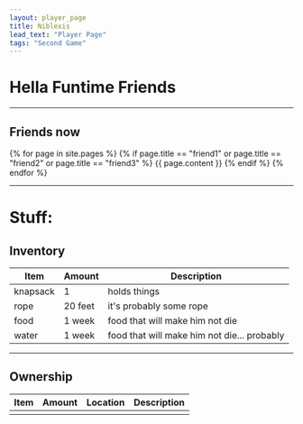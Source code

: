 ```yaml
---
layout: player_page
title: Niblexis
lead_text: "Player Page" 
tags: "Second Game"
---
```

# Hella Funtime Friends

***

## Friends now

{% for page in site.pages %}
{% if page.title == "friend1"  or page.title == "friend2" or page.title == "friend3" %}
{{ page.content }}
{% endif %}
{% endfor %}

***

# Stuff:

## Inventory

  | Item | Amount |  Description |
  |------|---------|-------------|
  | knapsack | 1 | holds things |
  | rope | 20 feet | it's probably some rope |
  | food | 1 week | food that will make him not die |
  | water | 1 week | food that will make him not die... probably |

***

## Ownership
  
  | Item | Amount |  Location | Description |
  |------|---------|----------|-------------|
  | | | | |
